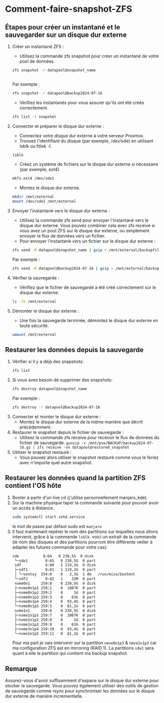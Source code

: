 # Comment-faire-snapshot-ZFS


## Étapes pour créer un instantané et le sauvegarder sur un disque dur externe

1. Créer un instantané ZFS :
    - Utilisez la commande zfs snapshot pour créer un instantané de votre pool de données.
    ```bash
    zfs snapshot -r datapool@snapshot_name
  
    ```
    Par exemple :
    ```bash
    zfs snapshot -r datapool@backup2024-07-16
    ```
    - Vérifiez les instantanés pour vous assurer qu'ils ont été créés correctement.
    ```bash
    zfs list -t snapshot
    ```

2. Connecter et préparer le disque dur externe :
    - Connectez votre disque dur externe à votre serveur Proxmox.
    - Trouvez l'identifiant du disque (par exemple, /dev/sde) en utilisant lsblk ou fdisk -l.
    ```bash
    lsblk
    ```
    - Créez un système de fichiers sur le disque dur externe si nécessaire (par exemple, ext4).
    ```bash
    mkfs.ext4 /dev/sde1
    ```
    - Montez le disque dur externe.
    ```bash
    mkdir /mnt/external
    mount /dev/sde1 /mnt/external
    ```

3. Envoyer l'instantané vers le disque dur externe :
    - Utilisez la commande zfs send pour envoyer l'instantané vers le disque dur externe. Vous pouvez combiner cela avec zfs receive si vous avez un pool ZFS sur le disque dur externe, ou simplement envoyer le flux de données vers un fichier.
    - Pour envoyer l'instantané vers un fichier sur le disque dur externe :
    ```bash
    zfs send -R datapool@snapshot_name | gzip > /mnt/external/backupfile.gz
    ```
    Par exemple :
    ```bash
    zfs send -R datapool@backup2024-07-16 | gzip > /mnt/external/backup2024-07-16.gz
    ```

4. Vérifier la sauvegarde :
    - Vérifiez que le fichier de sauvegarde a été créé correctement sur le disque dur externe.
    ```bash
    ls -lh /mnt/external
    ```

5. Démonter le disque dur externe :
    - Une fois la sauvegarde terminée, démontez le disque dur externe en toute sécurité.
    ```bash
    umount /mnt/external
    ```


## Restaurer les données depuis la sauvegarde

1. Vérifier si il y a déjà des snapshots:
    ```bash
    zfs list
    ```
2. Si vous avez besoin de supprimer des snapshots:
    ```bash
    zfs destroy datapool@snapshot_name
    ```
    Par exemple :
    ```bash
    zfs destroy -r datapool@backup2024-07-16
    ```
1. Connecter et monter le disque dur externe :
    - Montez le disque dur externe de la même manière que décrit précédemment.
2. Restaurer le snapshot depuis le fichier de sauvegarde :
    - Utilisez la commande zfs receive pour recevoir le flux de données du fichier de sauvegarde.
    ```gunzip -c /mnt/pve/BACKUP/backup2024-07-16.gz | zfs receive -vn datapool@restored_snapshot```
4. Utiliser le snapshot restauré :
    - Vous pouvez alors utiliser le snapshot restauré comme vous le feriez avec n'importe quel autre snapshot.

## Restaurer les données quand la partition ZFS contient l'OS hôte
1. Booter à partir d'un live cd (j'utilise personnellement manjaro_kde).
2. Sur la machine physique taper la commande suivante pour pouvoir avoir un accès à distance.
   ```bash
   sudo systemctl start sshd.service
   ```
   le mot de passe par défaut sudo est ```manjaro```
3. Il faut maintenant repérer le nom des partitions sur lequelles nous allons intervenir, grâce à la commande ```lsblk```.
   voici un extrait de la commande (le nom des disques et des partitions pourront être différente veiller à adapter les futures commande pour votre cas):
   ```bash
   sde           8:64   0 238,5G  0 disk 
    └─sde1        8:65   0 238,5G  0 part 
    sdf           8:80   1 119,3G  0 disk 
    ├─sdf1        8:81   1 119,2G  0 part 
    │ └─ventoy  254:0    0   3,3G  1 dm   /run/miso/bootmnt
    └─sdf2        8:82   1    32M  0 part 
    nvme0n1     259:0    0 238,5G  0 disk 
    ├─nvme0n1p1 259:1    0  1007K  0 part 
    ├─nvme0n1p2 259:2    0     1G  0 part 
    ├─nvme0n1p3 259:3    0    63G  0 part 
    ├─nvme0n1p4 259:4    0  93,4G  0 part 
    └─nvme0n1p5 259:5    0  81,1G  0 part 
    nvme1n1     259:6    0 238,5G  0 disk 
    ├─nvme1n1p1 259:7    0  1007K  0 part 
    ├─nvme1n1p2 259:8    0     1G  0 part 
    ├─nvme1n1p3 259:9    0    63G  0 part 
    ├─nvme1n1p4 259:10   0  93,4G  0 part 
    └─nvme1n1p5 259:11   0  81,1G  0 part 
   ```
   Pour ma part je vais intervenir sur la partition ```nmve0n1p3``` & ```nmve1n1p3``` car ma configuration ZFS est en mirroring (RAID 1).
   La partitions ```sde1``` sera quant à elle la partition qui contient ma backup snapshot.
   
   
## Remarque
  Assurez-vous d'avoir suffisamment d'espace sur le disque dur externe pour stocker la sauvegarde. Vous pouvez également utiliser des outils de gestion de sauvegarde comme rsync pour synchroniser les données sur le disque dur externe de manière incrémentielle.

